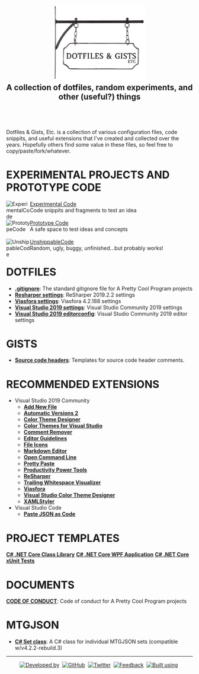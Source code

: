<!-- GRU-Readme-For-Projects v3.1.0.191003 (https://github.com/APrettyCoolProgram/GRU-Readme) -------------------------
     GRU-README-For-Projects is customizable README.md template written in GitHub-flavored Markdown and HTML, intended
     for use with GitHub repositories that contain references to other repositories, rather than being a code
     repository itself. The source contains an abundance of comments walking you through how to use each component.
---------------------------------------------------------------------------------------------------------------------->

<h2 align="center">
  <img src="https://github.com/APrettyCoolProgram/DotfilesAndGistsEtc/blob/master/reporesources/image/dotfilesAndGistsEtcLogo-large.png" alt="Repository logo" width="250"><br>
  A collection of dotfiles, random experiments, and other (useful?) things<br>
  <br>
</h2>
<br>

Dotfiles & Gists, Etc. is a collection of various configuration files, code snippits, and useful extensions that I've created and collected over the years. Hopefully others find some value in these files, so feel free to copy/paste/fork/whatever.

# EXPERIMENTAL PROJECTS AND PROTOTYPE CODE

<div>
  <a href="https://github.com/APrettyCoolProgram/ExperimentalCode">
    <img src="https://github.com/APrettyCoolProgram/ExperimentalCode/blob/master/reporesources/image/experimentalCodeLogo-small.png" align="left" title="ExperimentalCode" width="64">
  </a>
  <a href="https://github.com/APrettyCoolProgram/ExperimentalCode">Experimental Code</a>
  <br>
  Code snippits and fragments to test an idea
</div>
<br>
<div>
  <a href="https://github.com/APrettyCoolProgram/PrototypeCode">
    <img src="https://github.com/APrettyCoolProgram/PrototypeCode/blob/master/reporesources/image/prototypeCodeLogo-small.png" align="left" title="PrototypeCode" width="64">
  </a>
  <a href="https://github.com/APrettyCoolProgram/PrototypeCode">Prototype Code</a>
  <br>
  A safe space to test ideas and concepts
</div>
<br>
<div>
  <a href="https://github.com/APrettyCoolProgram/UnshippableCode">
    <img src="https://github.com/APrettyCoolProgram/UnshippableCode/blob/master/reporesources/image/unshippableCodeLogo-small.png" align="left" title="UnshippableCode" width="64">
  </a>
  <a href="https://github.com/APrettyCoolProgram/UnshippableCode">UnshippableCode</a>
  <br>
  Random, ugly, buggy, unfinished...but probably works!
</div>

# DOTFILES
* [**.gitignore**](https://github.com/APrettyCoolProgram/dotfiles-gists-etc/blob/master/.gitignore): The standard gitignore file for A Pretty Cool Program projects
* [**Resharper settings**](https://github.com/APrettyCoolProgram/DotfilesAndGistsEtc/blob/master/dotfiles/resharper.DotSettings): ReSharper 2019.2.2 settings
* [**Viasfora settings**](https://github.com/APrettyCoolProgram/DotfilesAndGistsEtc/blob/master/dotfiles/viasfora.xml): Viasfora 4.2.188 settings
* [**Visual Studio 2019 settings**](https://github.com/APrettyCoolProgram/DotfilesAndGistsEtc/blob/master/dotfiles/visual-studio-2019.vssettings): Visual Studio Community 2019 settings
* [**Visual Studio 2019 editorconfig**](https://github.com/APrettyCoolProgram/DotfilesAndGistsEtc/blob/master/dotfiles/visual-studio-2019.editorconfig): Visual Studio Community 2019 editor settings

# GISTS
* [**Source code headers**](https://gist.github.com/APrettyCoolProgram/7df746be2a69552e0772a78749678856): Templates for source code header comments.

# RECOMMENDED EXTENSIONS
* Visual Studio 2019 Community
  * [**Add New File**](https://marketplace.visualstudio.com/items?itemName=MadsKristensen.AddNewFile)
  * [**Automatic Versions 2**](https://marketplace.visualstudio.com/items?itemName=PrecisionInfinity.AutomaticVersions)
  * [**Color Theme Designer**](https://marketplace.visualstudio.com/items?itemName=ms-madsk.ColorThemeDesigner)
  * [**Color Themes for Visual Studio**](https://marketplace.visualstudio.com/items?itemName=VisualStudioPlatformTeam.ColorThemesforVisualStudio)
  * [**Comment Remover**](https://marketplace.visualstudio.com/items?itemName=MadsKristensen.CommentRemover)
  * [**Editor Guidelines**](https://marketplace.visualstudio.com/items?itemName=PaulHarrington.EditorGuidelines)
  * [**File Icons**](https://marketplace.visualstudio.com/items?itemName=MadsKristensen.FileIcons)
  * [**Markdown Editor**](https://marketplace.visualstudio.com/items?itemName=MadsKristensen.MarkdownEditor)
  * [**Open Command Line**](https://marketplace.visualstudio.com/items?itemName=MadsKristensen.OpenCommandLine)
  * [**Pretty Paste**](https://marketplace.visualstudio.com/items?itemName=MadsKristensen.PrettyPaste)
  * [**Productivity Power Tools**](https://marketplace.visualstudio.com/items?itemName=VisualStudioPlatformTeam.ProductivityPowerPack2017)
  * [**ReSharper**](https://marketplace.visualstudio.com/items?itemName=JetBrains.ReSharper)
  * [**Trailing Whitespace Visualizer**](https://marketplace.visualstudio.com/items?itemName=MadsKristensen.TrailingWhitespaceVisualizer)
  * [**Viasfora**](https://marketplace.visualstudio.com/items?itemName=TomasRestrepo.Viasfora)
  * [**Visual Studio Color Theme Designer**](https://marketplace.visualstudio.com/items?itemName=ms-madsk.ColorThemeDesigner)
  * [**XAMLStyler**](https://marketplace.visualstudio.com/items?itemName=TeamXavalon.XAMLStyler)
* Visual Studio Code
  * [**Paste JSON as Code**](https://marketplace.visualstudio.com/items?itemName=quicktype.quicktype&ssr=false#overview)

# PROJECT TEMPLATES
[**C# .NET Core Class Library**](https://github.com/APrettyCoolProgram/DotfilesAndGistsEtc/tree/master/project%20templates/Visual%20Studio/CSharp_NETCore_ClassLibrary_Template/src)
[**C# .NET Core WPF Application**](https://github.com/APrettyCoolProgram/DotfilesAndGistsEtc/tree/master/project%20templates/Visual%20Studio/CSharp_NETCore_WPF_Template/src)
[**C# .NET Core xUnit Tests**](https://github.com/APrettyCoolProgram/DotfilesAndGistsEtc/tree/master/project%20templates/Visual%20Studio/CSharp_NETCore_xUnit_Template/src)

# DOCUMENTS
[**CODE OF CONDUCT**](https://github.com/APrettyCoolProgram/DotfilesAndGistsEtc/blob/master/doc/CODE_OF_CONDUCT.md): Code of conduct for A Pretty Cool Program projects

# MTGJSON
* [**C# Set class**](https://github.com/APrettyCoolProgram/DotfilesAndGistsEtc/blob/master/etc/mtgjson/MTGJSON_set.cs): A C# class for individual MTGJSON sets (compatible w/v4.2.2-rebuild.3)

***
<div align="center">

  [![Developed by](https://img.shields.io/badge/developed%20by-A%20Pretty%20Cool%20Program-17806D.svg)](https://aprettycoolprogram.com)&nbsp;
  [![GitHub](https://img.shields.io/github/followers/aprettycoolprogram.svg?label=GitHub&style=social)](https://github.com/APrettyCoolProgram)&nbsp;
  [![Twitter](https://img.shields.io/twitter/follow/aprettycoolprog.svg?label=Twitter&style=social)](https://twitter.com/aprettycoolprog)&nbsp;
  [![Feedback](https://img.shields.io/badge/contact-info@aprettycoolprogram.com-17806D.svg)](mailto:feedback@aprettycoolprogram.com)&nbsp;
  [![Built using](https://img.shields.io/badge/README%20built%20using-GRU%20README-17806D.svg)](https://github.com/APrettyCoolProgram/GRU--Readme)&nbsp;

</div>
